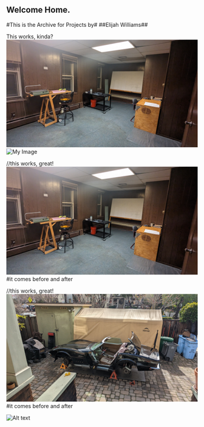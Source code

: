 ## Welcome Home.
#This is the Archive for Projects by#
##Elijah Williams##

This works, kinda?
![Wha](https://github.com/eliwilliams1337/website/blob/af40a76bf88fc6581c60f078e3ee4139f76f0048/images/Architecture%20Studio/PXL_20221213_234020785.jpg)
![My Image](website/images/BaseballStream/PXL_20221228_193720998.jpg)

//this works, great!
![My Image](images/albatross1.jpg)
#it comes before and after

//this works, great!
![My Image](images/BaseballStream/PXL_20221228_193720998.jpg)
#it comes before and after

<img
  src="/images/albatross1/img.jpg"
  alt="Alt text"
  title="Optional title"
  style="display: inline-block; margin: 0 auto; max-width: 300px">
